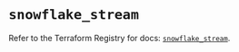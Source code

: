 # `snowflake_stream`

Refer to the Terraform Registry for docs: [`snowflake_stream`](https://registry.terraform.io/providers/snowflake-labs/snowflake/0.84.0/docs/resources/stream).
